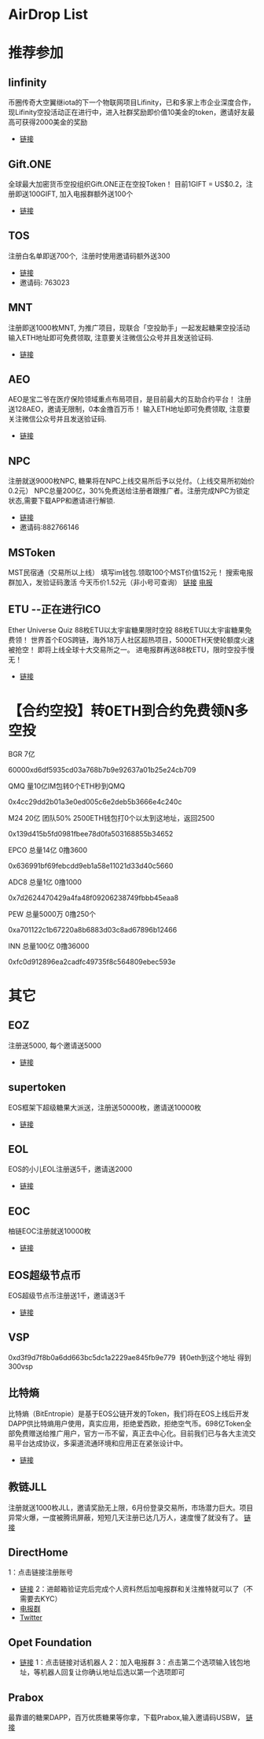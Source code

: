 # AirDrop List

# 推荐参加
## linfinity
币圈传奇大空翼继iota的下一个物联网项目Lifinity，已和多家上市企业深度合作，现Lifinity空投活动正在进行中，进入社群奖励即价值10美金的token，邀请好友最高可获得2000美金的奖励
* [链接](https://candy.linfinity.io/profile/869f82d78a640856fe502668ff3fc1ca)

## Gift.ONE
全球最大加密货币空投组织Gift.ONE正在空投Token！
目前1GIFT = US$0.2，注册即送100GIFT, 加入电报群额外送100个
* [链接](https://gift.one/i/eEUspE)

## TOS
注册白名单即送700个,  注册时使用邀请码额外送300
* [链接](https://tos.link)
* 邀请码: 763023

## MNT
注册即送1000枚MNT, 为推广项目，现联合「空投助手」一起发起糖果空投活动
输入ETH地址即可免费领取, 注意要关注微信公众号并且发送验证码.
* [链接](https://token.air-drop.top/?invite=ev52jdmh&coin=mnt)

## AEO
AEO是宝二爷在医疗保险领域重点布局项目，是目前最大的互助合约平台！
注册送128AEO，邀请无限制，0本金撸百万币！
输入ETH地址即可免费领取, 注意要关注微信公众号并且发送验证码.
* [链接](https://candy.air-drop.top/?invite=hrziozal&coin=aeo)

## NPC 
注册就送9000枚NPC, 糖果将在NPC上线交易所后予以兑付。（上线交易所初始价0.2元）
NPC总量200亿，30%免费送给注册者跟推广者。注册完成NPC为锁定状态,需要下载APP和邀请进行解锁.
* [链接](1aau.com/i/882766146 ) 
* 邀请码:882766146

## MSToken 
MST民宿通（交易所以上线）
填写im钱包.领取100个MST价值152元！
搜索电报群加入，发验证码激活
今天币价1.52元（非小号可查询）
[链接](http://t.mstoken.io/?code=TIN9E0QB8C)
[电报](https://t.me/mstoken)

## ETU --正在进行ICO
Ether Universe Quiz 88枚ETU以太宇宙糖果限时空投
88枚ETU以太宇宙糖果免费领！
世界首个EOS跨链，海外18万人社区超热项目，5000ETH天使轮额度火速被抢空！
即将上线全球十大交易所之一。
进电报群再送88枚ETU，限时空投手慢无！
* [链接](https://etu.link/p/c7b38975.html)


# 【合约空投】转0ETH到合约免费领N多空投
BGR 7亿 

60000xd6df5935cd03a768b7b9e92637a01b25e24cb709

QMQ 量10亿IM包转0个ETH秒到QMQ

0x4cc29dd2b01a3e0ed005c6e2deb5b3666e4c240c

M24  20亿 团队50%   2500ETH钱包打0个以太到这地址，返回2500

0x139d415b5fd0981fbee78d0fa503168855b34652

EPCO  总量14亿 0撸3600

0x636991bf69febcdd9eb1a58e11021d33d40c5660

ADC8   总量1亿 0撸1000

0x7d2624470429a4fa48f09206238749fbbb45eaa8

PEW    总量5000万 0撸250个

0xa701122c1b67220a8b6883d03c8ad67896b12466

INN    总量100亿  0撸36000

0xfc0d912896ea2cadfc49735f8c564809ebec593e

# 其它
## EOZ
注册送5000, 每个邀请送5000
* [链接](http://eoz.one/i/2602677)

## supertoken
EOS框架下超级糖果大派送，注册送50000枚，邀请送10000枚
* [链接](http://supertoken100.com/i/220372)

## EOL
EOS的小儿EOL注册送5千，邀请送2000
* [链接](http://eoslian.cn/?_i=MTQ4NzE4)

## EOC
柚链EOC注册就送10000枚
* [链接](xiguacs.cn/L/index/c/385251)

## EOS超级节点币
EOS超级节点币注册送1千，邀请送3千
* [链接](http://bit59.com/i/236679)

## VSP
0xd3f9d7f8b0a6dd663bc5dc1a2229ae845fb9e779  转0eth到这个地址 得到300vsp 


## 比特熵
比特熵（BitEntropie）是基于EOS公链开发的Token，我们将在EOS上线后开发DAPP供比特熵用户使用，真实应用，拒绝爱西欧，拒绝空气币。698亿Token全部免费赠送给推广用户，官方一币不留，真正去中心化。目前我们已与各大主流交易平台达成协议，多渠道流通环境和应用正在紧张设计中。
* [链接](http://www.bit698.com/)

##  教链JLL
注册就送1000枚JLL，邀请奖励无上限，6月份登录交易所，市场潜力巨大。项目异常火爆，一度被腾讯屏蔽，短短几天注册已达几万人，速度慢了就没有了。
[链接](http://jll.one/)

##  DirectHome
1：点击链接注册账号
* [链接](https://directhome.co/users/sign_up)
2：进邮箱验证完后完成个人资料然后加电报群和关注推特就可以了（不需要去KYC）
* [电报群](http://t.cn/R3zgzxK)
* [Twitter](http://t.cn/R3zgzx9)

## Opet Foundation
* [链接](http://t.me/opetairdropbot?start=E20BtSZN)
1：点击链接对话机器人
2：加入电报群
3：点击第二个选项输入钱包地址，等机器人回复让你确认地址后选以第一个选项即可

## Prabox
最靠谱的糖果DAPP，百万优质糖果等你拿，下载Prabox,输入邀请码USBW，
[链接](https://prabox.net/tpl/reg.html?i=USBW)
